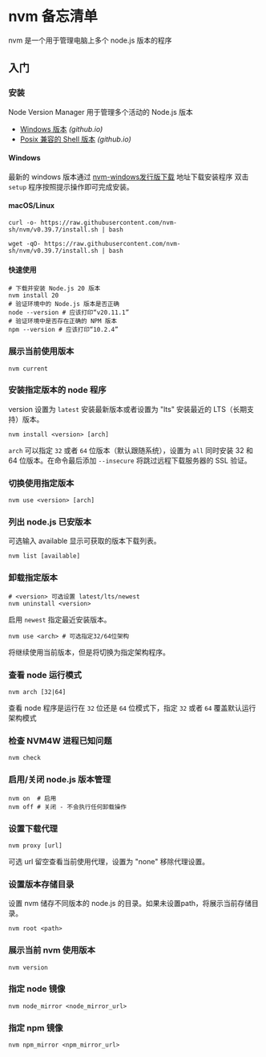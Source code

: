 
<!-- 
Source: https://github.com/jaywcjlove/reference/blob/main/docs/nvm.md
Retrieved on: 2025-05-10
-->

nvm 备忘清单
===

nvm 是一个用于管理电脑上多个 node.js 版本的程序
<!--rehype:style=padding-top: 12px;-->

入门
-----

### 安装
<!--rehype:wrap-class=row-span-5-->

Node Version Manager 用于管理多个活动的 Node.js 版本

- [Windows 版本](https://github.com/coreybutler/nvm-windows/releases) _(github.io)_
- [Posix 兼容的 Shell 版本](https://github.com/nvm-sh/nvm?tab=readme-ov-file) _(github.io)_

#### Windows

最新的 windows 版本通过 [nvm-windows发行版下载](https://github.com/coreybutler/nvm-windows/releases) 地址下载安装程序
双击 `setup` 程序按照提示操作即可完成安装。

#### macOS/Linux

```shell
curl -o- https://raw.githubusercontent.com/nvm-sh/nvm/v0.39.7/install.sh | bash
```
<!--rehype:className=wrap-text-->

```shell
wget -qO- https://raw.githubusercontent.com/nvm-sh/nvm/v0.39.7/install.sh | bash
```
<!--rehype:className=wrap-text-->

#### 快速使用

```shell
# 下载并安装 Node.js 20 版本
nvm install 20
# 验证环境中的 Node.js 版本是否正确
node --version # 应该打印“v20.11.1”
# 验证环境中是否存在正确的 NPM 版本
npm --version # 应该打印“10.2.4”
```

### 展示当前使用版本

```shell
nvm current
```

### 安装指定版本的 node 程序
<!--rehype:wrap-class=row-span-2-->

version 设置为 `latest` 安装最新版本或者设置为 "lts" 安装最近的 LTS（长期支持）版本。

```shell
nvm install <version> [arch]
```

`arch` 可以指定 `32` 或者 `64` 位版本（默认跟随系统），设置为 `all` 同时安装 32 和 64 位版本。在命令最后添加 `--insecure` 将跳过远程下载服务器的 SSL 验证。

### 切换使用指定版本

```shell
nvm use <version> [arch]
```

### 列出 node.js 已安版本

可选输入 available 显示可获取的版本下载列表。

```shell
nvm list [available]
```

### 卸载指定版本
<!--rehype:wrap-class=row-span-2-->

```shell
# <version> 可选设置 latest/lts/newest
nvm uninstall <version> 
```

启用 `newest` 指定最近安装版本。

```shell
nvm use <arch> # 可选指定32/64位架构
```

将继续使用当前版本，但是将切换为指定架构程序。

### 查看 node 运行模式

```shell
nvm arch [32|64]
```

查看 node 程序是运行在 `32` 位还是 `64` 位模式下，指定 `32` 或者 `64` 覆盖默认运行架构模式

### 检查 NVM4W 进程已知问题

```shell
nvm check
```

### 启用/关闭 node.js 版本管理

```shell
nvm on  # 启用
nvm off # 关闭 - 不会执行任何卸载操作
```

### 设置下载代理

```shell
nvm proxy [url]
```

可选 url 留空查看当前使用代理，设置为 "none" 移除代理设置。

### 设置版本存储目录

设置 nvm 储存不同版本的 node.js 的目录。如果未设置path，将展示当前存储目录。

```shell
nvm root <path>
```

### 展示当前 nvm 使用版本

```shell
nvm version
```

### 指定 node 镜像

```shell
nvm node_mirror <node_mirror_url>
```

### 指定 npm 镜像

```shell
nvm npm_mirror <npm_mirror_url>
```
